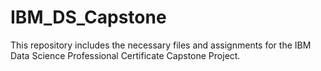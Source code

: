 # IBM_DS_Capstone

This repository includes the necessary files and assignments for the IBM Data Science Professional Certificate Capstone Project.
